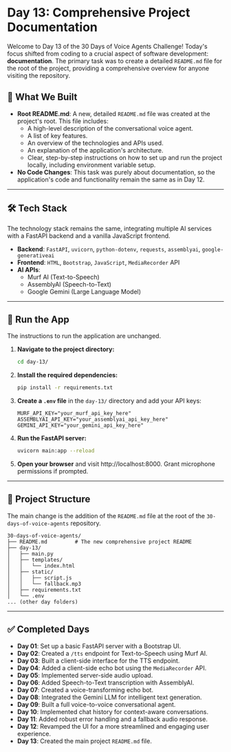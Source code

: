 # Day 13: Comprehensive Project Documentation

Welcome to Day 13 of the 30 Days of Voice Agents Challenge\! Today's focus shifted from coding to a crucial aspect of software development: **documentation**. The primary task was to create a detailed `README.md` file for the root of the project, providing a comprehensive overview for anyone visiting the repository.

## 🧠 What We Built

  - **Root README.md**: A new, detailed `README.md` file was created at the project's root. This file includes:
      - A high-level description of the conversational voice agent.
      - A list of key features.
      - An overview of the technologies and APIs used.
      - An explanation of the application's architecture.
      - Clear, step-by-step instructions on how to set up and run the project locally, including environment variable setup.
  - **No Code Changes**: This task was purely about documentation, so the application's code and functionality remain the same as in Day 12.

-----

## 🛠 Tech Stack

The technology stack remains the same, integrating multiple AI services with a FastAPI backend and a vanilla JavaScript frontend.

  - **Backend**: `FastAPI`, `uvicorn`, `python-dotenv`, `requests`, `assemblyai`, `google-generativeai`
  - **Frontend**: `HTML`, `Bootstrap`, `JavaScript`, `MediaRecorder` API
  - **AI APIs**:
      - Murf AI (Text-to-Speech)
      - AssemblyAI (Speech-to-Text)
      - Google Gemini (Large Language Model)

-----

## 🚀 Run the App

The instructions to run the application are unchanged.

1.  **Navigate to the project directory:**
    ```bash
    cd day-13/
    ```
2.  **Install the required dependencies:**
    ```bash
    pip install -r requirements.txt
    ```
3.  **Create a `.env` file** in the `day-13/` directory and add your API keys:
    ```
    MURF_API_KEY="your_murf_api_key_here"
    ASSEMBLYAI_API_KEY="your_assemblyai_api_key_here"
    GEMINI_API_KEY="your_gemini_api_key_here"
    ```
4.  **Run the FastAPI server:**
    ```bash
    uvicorn main:app --reload
    ```
5.  **Open your browser** and visit http://localhost:8000. Grant microphone permissions if prompted.

-----

## 📂 Project Structure

The main change is the addition of the `README.md` file at the root of the `30-days-of-voice-agents` repository.

```
30-days-of-voice-agents/
├── README.md         # The new comprehensive project README
├── day-13/
│   ├── main.py
│   ├── templates/
│   │   └── index.html
│   ├── static/
│   │   ├── script.js
│   │   └── fallback.mp3
│   ├── requirements.txt
│   └── .env
... (other day folders)
```

-----

## ✅ Completed Days

  - **Day 01**: Set up a basic FastAPI server with a Bootstrap UI.
  - **Day 02**: Created a `/tts` endpoint for Text-to-Speech using Murf AI.
  - **Day 03**: Built a client-side interface for the TTS endpoint.
  - **Day 04**: Added a client-side echo bot using the `MediaRecorder` API.
  - **Day 05**: Implemented server-side audio upload.
  - **Day 06**: Added Speech-to-Text transcription with AssemblyAI.
  - **Day 07**: Created a voice-transforming echo bot.
  - **Day 08**: Integrated the Gemini LLM for intelligent text generation.
  - **Day 09**: Built a full voice-to-voice conversational agent.
  - **Day 10**: Implemented chat history for context-aware conversations.
  - **Day 11**: Added robust error handling and a fallback audio response.
  - **Day 12**: Revamped the UI for a more streamlined and engaging user experience.
  - **Day 13**: Created the main project `README.md` file.
